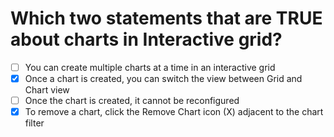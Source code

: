 # Which two statements that are TRUE about charts in Interactive grid?

- [ ] You can create multiple charts at a time in an interactive grid
- [x] Once a chart is created, you can switch the view between Grid and Chart view
- [ ] Once the chart is created, it cannot be reconfigured
- [x] To remove a chart, click the Remove Chart icon (X) adjacent to the chart filter